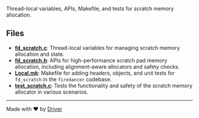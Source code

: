 <!--------------------------------------------------------------------------------->
<!-- IMPORTANT: This file is auto-generated by Driver (https://driver.ai). -------->
<!-- Manual edits may be overwritten on future commits. --------------------------->
<!--------------------------------------------------------------------------------->

Thread-local variables, APIs, Makefile, and tests for scratch memory allocation.


## Files
- **[fd_scratch.c](fd_scratch.c.md)**: Thread-local variables for managing scratch memory allocation and state.
- **[fd_scratch.h](fd_scratch.h.md)**: APIs for high-performance scratch pad memory allocation, including alignment-aware allocators and safety checks.
- **[Local.mk](Local.mk.md)**: Makefile for adding headers, objects, and unit tests for `fd_scratch` in the `firedancer` codebase.
- **[test_scratch.c](test_scratch.c.md)**: Tests the functionality and safety of the scratch memory allocator in various scenarios.

---
Made with ❤️ by [Driver](https://www.driver.ai/)